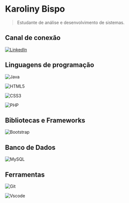 # Karoliny Bispo
> Estudante de análise e desenvolvimento de sistemas.

## Canal de conexão
[![LinkedIn](https://img.shields.io/badge/LinkedIn-0077B5?style=for-the-badge&logo=linkedin&logoColor=white)](https://www.linkedin.com/in/karoliny-bispo-b69768243/)

## Linguagens de programação
![Java](https://img.shields.io/badge/java-%23CCCCCC.svg?style=for-the-badge&logo=openjdk&logoColor=#333333)

![HTML5](https://img.shields.io/badge/HTML5-%23CCCCCC?style=for-the-badge&logo=html5&logoColor=#FF0000)

![CSS3](https://img.shields.io/badge/CSS3-%23CCCCCC?style=for-the-badge&logo=css3&logoColor=blue)

![PHP](https://img.shields.io/badge/PHP-%23CCCCCC?style=for-the-badge&logo=php&logoColor=#4F5D95)

## Bibliotecas e Frameworks
![Bootstrap](https://img.shields.io/badge/-boostrap-0D1117?style=for-the-badge&logo=bootstrap&labelColor=0D1117)

## Banco de Dados
![MySQL](https://img.shields.io/badge/MySQL-%2300758F?style=for-the-badge&logo=mysql&logoColor=white)



## Ferramentas
![Git](https://img.shields.io/badge/Git-%23F05032.svg?style=for-the-badge&logo=git&logoColor=white
)

![Vscode](https://img.shields.io/badge/Vscode-E44C30?style=for-the-badge&logo=visual-studio-code&logoColor=007ACC
)